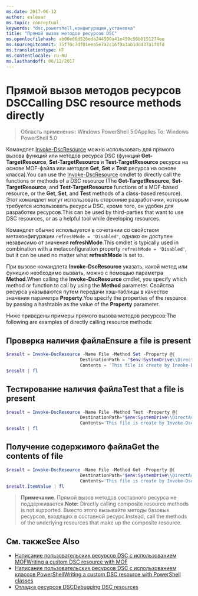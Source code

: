 ```yaml
---
ms.date: 2017-06-12
author: eslesar
ms.topic: conceptual
keywords: "dsc,powershell,конфигурация,установка"
title: "Прямой вызов методов ресурсов DSC"
ms.openlocfilehash: ab00e66d526eda244500a41e450c56b0151274ee
ms.sourcegitcommit: 75f70c7df01eea5e7a2c16f9a3ab1dd437a1f8fd
ms.translationtype: HT
ms.contentlocale: ru-RU
ms.lasthandoff: 06/12/2017
---
```

# <a name="calling-dsc-resource-methods-directly"></a><span data-ttu-id="d966a-103">Прямой вызов методов ресурсов DSC</span><span class="sxs-lookup"><span data-stu-id="d966a-103">Calling DSC resource methods directly</span></span>

><span data-ttu-id="d966a-104">Область применения: Windows PowerShell 5.0</span><span class="sxs-lookup"><span data-stu-id="d966a-104">Applies To: Windows PowerShell 5.0</span></span>

<span data-ttu-id="d966a-105">Командлет [Invoke-DscResource](https://technet.microsoft.com/en-us/library/mt517869.aspx) можно использовать для прямого вызова функций или методов ресурса DSC (функций **Get-TargetResource**, **Set-TargetResource** и **Test-TargetResource** ресурса на основе MOF-файла или методов **Get**, **Set** и **Test** ресурса на основе класса).</span><span class="sxs-lookup"><span data-stu-id="d966a-105">You can use the [Invoke-DscResource](https://technet.microsoft.com/en-us/library/mt517869.aspx) cmdlet to directly call the functions or methods of a DSC resource (The **Get-TargetResource**, **Set-TargetResource**, and **Test-TargetResource** functions of a MOF-based resource, or the **Get**, **Set**, and **Test** methods of a class-based resource).</span></span> <span data-ttu-id="d966a-106">Этот командлет могут использовать сторонние разработчики, которым требуется использовать ресурсы DSC, кроме того, он удобен для разработки ресурсов.</span><span class="sxs-lookup"><span data-stu-id="d966a-106">This can be used by third-parties that want to use DSC resources, or as a helpful tool while developing resources.</span></span> 

<span data-ttu-id="d966a-107">Командлет обычно используется в сочетании со свойством метаконфигурации `refreshMode = 'Disabled'`, однако он доступен независимо от значения **refreshMode**.</span><span class="sxs-lookup"><span data-stu-id="d966a-107">This cmdlet is typically used in combination with a metaconfiguration property `refreshMode = 'Disabled'`, but it can be used no matter what **refreshMode** is set to.</span></span>

<span data-ttu-id="d966a-108">При вызове командлета **Invoke-DscResource** указать, какой метод или функцию необходимо вызвать, можно с помощью параметра **Method**.</span><span class="sxs-lookup"><span data-stu-id="d966a-108">When calling the **Invoke-DscResource** cmdlet, you specify which method or function to call by using the **Method** parameter.</span></span> <span data-ttu-id="d966a-109">Свойства ресурса указываются путем передачи хэш-таблицы в качестве значения параметра **Property**.</span><span class="sxs-lookup"><span data-stu-id="d966a-109">You specify the properties of the resource by passing a hashtable as the value of the **Property** parameter.</span></span>

<span data-ttu-id="d966a-110">Ниже приведены примеры прямого вызова методов ресурсов:</span><span class="sxs-lookup"><span data-stu-id="d966a-110">The following are examples of directly calling resource methods:</span></span>

## <a name="ensure-a-file-is-present"></a><span data-ttu-id="d966a-111">Проверка наличия файла</span><span class="sxs-lookup"><span data-stu-id="d966a-111">Ensure a file is present</span></span>

```powershell
$result = Invoke-DscResource -Name File -Method Set -Property @{
                            DestinationPath = "$env:SystemDrive\\DirectAccess.txt";
                            Contents = 'This file is create by Invoke-DscResource'} -Verbose
$result | fl
```

## <a name="test-that-a-file-is-present"></a><span data-ttu-id="d966a-112">Тестирование наличия файла</span><span class="sxs-lookup"><span data-stu-id="d966a-112">Test that a file is present</span></span>

```powershell
$result = Invoke-DscResource -Name File -Method Test -Property @{
                            DestinationPath="$env:SystemDrive\\DirectAccess.txt";
                            Contents='This file is create by Invoke-DscResource'} -Verbose
$result | fl
```

## <a name="get-the-contents-of-file"></a><span data-ttu-id="d966a-113">Получение содержимого файла</span><span class="sxs-lookup"><span data-stu-id="d966a-113">Get the contents of file</span></span>

```powershell
$result = Invoke-DscResource -Name File -Method Get -Property @{
                            DestinationPath="$env:SystemDrive\\DirectAccess.txt";
                            Contents='This file is create by Invoke-DscResource'} -Verbose
$result.ItemValue | fl
```

><span data-ttu-id="d966a-114">**Примечание**. Прямой вызов методов составного ресурса не поддерживается.</span><span class="sxs-lookup"><span data-stu-id="d966a-114">**Note:** Directly calling composite resource methods is not supported.</span></span> <span data-ttu-id="d966a-115">Вместо этого вызывайте методы базовых ресурсов, входящих в составной ресурс.</span><span class="sxs-lookup"><span data-stu-id="d966a-115">Instead, call the methods of the underlying resources that make up the composite resource.</span></span>

## <a name="see-also"></a><span data-ttu-id="d966a-116">См. также</span><span class="sxs-lookup"><span data-stu-id="d966a-116">See Also</span></span>
- [<span data-ttu-id="d966a-117">Написание пользовательских ресурсов DSC с использованием MOF</span><span class="sxs-lookup"><span data-stu-id="d966a-117">Writing a custom DSC resource with MOF</span></span>](authoringResourceMOF.md) 
- [<span data-ttu-id="d966a-118">Написание пользовательских ресурсов DSC с использованием классов PowerShell</span><span class="sxs-lookup"><span data-stu-id="d966a-118">Writing a custom DSC resource with PowerShell classes</span></span>](authoringResourceClass.md)
- [<span data-ttu-id="d966a-119">Отладка ресурсов DSC</span><span class="sxs-lookup"><span data-stu-id="d966a-119">Debugging DSC resources</span></span>](debugResource.md)

